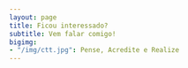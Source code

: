 ```yaml
---
layout: page
title: Ficou interessado?
subtitle: Vem falar comigo!
bigimg:
- "/img/ctt.jpg": Pense, Acredite e Realize
---
```

